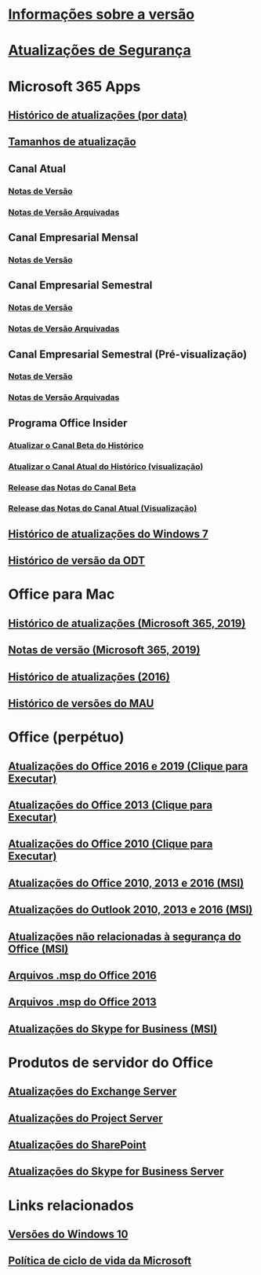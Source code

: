 # [Informações sobre a versão](release-notes-microsoft365-apps.md)
# [Atualizações de Segurança](microsoft365-apps-security-updates.md)
# Microsoft 365 Apps
## [Histórico de atualizações (por data)](update-history-microsoft365-apps-by-date.md)
## [Tamanhos de atualização](download-sizes-microsoft365-apps-updates.md)

## Canal Atual
### [Notas de Versão](current-channel.md)
### [Notas de Versão Arquivadas](monthly-channel-archived.md)

## Canal Empresarial Mensal
### [Notas de Versão](monthly-enterprise-channel.md)

## Canal Empresarial Semestral
### [Notas de Versão](semi-annual-enterprise-channel.md)
### [Notas de Versão Arquivadas](semi-annual-enterprise-channel-archived.md)



## Canal Empresarial Semestral (Pré-visualização)
### [Notas de Versão](semi-annual-enterprise-channel-preview.md)
### [Notas de Versão Arquivadas](semi-annual-enterprise-channel-preview-archived.md)



## Programa Office Insider  
### [Atualizar o Canal Beta do Histórico](Update-history-beta-channel.md)
### [Atualizar o Canal Atual do Histórico (visualização)](update-history-current-channel-preview.md)
### [Release das Notas do Canal Beta](beta-channel.md)
### [Release das Notas do Canal Atual (Visualização)](current-channel-preview.md)

## [Histórico de atualizações do Windows 7](update-history-office-Win7.md)

## [Histórico de versão da ODT](ODT-release-history.md)

# Office para Mac
## [Histórico de atualizações (Microsoft 365, 2019)](update-history-office-for-mac.md)
## [Notas de versão (Microsoft 365, 2019)](release-notes-office-for-mac.md)
## [Histórico de atualizações (2016)](release-notes-office-2016-mac.md)
## [Histórico de versões do MAU](release-history-microsoft-autoupdate.md)

# Office (perpétuo)
## [Atualizações do Office 2016 e 2019 (Clique para Executar)](update-history-office-2019.md)
## [Atualizações do Office 2013 (Clique para Executar)](update-history-office-2013.md)
## [Atualizações do Office 2010 (Clique para Executar)](update-history-office-2010-click-to-run.md)
## [Atualizações do Office 2010, 2013 e 2016 (MSI)](office-updates-msi.md)
## [Atualizações do Outlook 2010, 2013 e 2016 (MSI)](outlook-updates-msi.md)
## [Atualizações não relacionadas à segurança do Office (MSI)](office-MSI-non-security-updates.md)
## [Arquivos .msp do Office 2016](msp-files-office-2016.md)
## [Arquivos .msp do Office 2013](msp-files-office-2013.md)
## [Atualizações do Skype for Business (MSI)](/SkypeForBusiness/sfb-client-updates)

# Produtos de servidor do Office
## [Atualizações do Exchange Server](/Exchange/new-features/build-numbers-and-release-dates)
## [Atualizações do Project Server](project-server-updates.md)
## [Atualizações do SharePoint](sharepoint-updates.md)
## [Atualizações do Skype for Business Server](/SkypeForBusiness/sfb-server-updates)

# Links relacionados
## [Versões do Windows 10](/windows/release-health/release-information)
## [Política de ciclo de vida da Microsoft](https://support.microsoft.com/lifecycle)